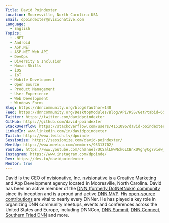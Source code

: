```yaml
---
Title: David Poindexter
Location: Mooresville, North Carolina USA
Email: dpoindexter@nvisionative.com
Language:
  - English
Topics:
  - .NET
  - Android
  - ASP.NET
  - ASP.NET Web API
  - DevOps
  - Diversity & Inclusion
  - Human Skills
  - iOS
  - IoT
  - Mobile Development
  - Open Source
  - Product Management
  - User Experience
  - Web Development
  - Windows Forms
Blog: https://dnncommunity.org/blogs?author=140
Feed: https://dnncommunity.org/DesktopModules/Blog/API/RSS/Get?tabid=65&moduleid=454&author=140
Twitter: https://twitter.com/davidpoindexter
GitHub: https://github.com/david-poindexter
StackOverflow: https://stackoverflow.com/users/4151096/david-poindexter?tab=profile
LinkedIn: www.linkedin.com/in/davidpoindexter
Twitch: https://www.twitch.tv/dpoinde
Sessionize: https://sessionize.com/david-poindexter/
MeetUp: https://www.meetup.com/members/93313702/
YouTube: https://www.youtube.com/channel/UCSalLWwNck6LCBnxUVgnyCg?view_as=subscriber
Instagram: https://www.instagram.com/dpoinde/
Dev: https://dev.to/davidpoindexter
Mentor: true
---
```

David is the CEO of nvisionative, Inc. [nvisionative](https://nvisionative.com) is a Creative Marketing and App Development agency located in Mooresville, North Carolina. David has been an active member of the [DNN (formerly DotNetNuke) community](https://dnncommunity.org) since its inception and is a proud and active [DNN MVP](https://dnncommunity.org/Community/MVPs/Current-MVPs). His [open-source contributions](https://github.com/david-poindexter) are vital to nearly every DNNer. He has played a key role in organizing DNN community meetups, events and conferences across the United States and Europe, including DNNCon, [DNN Summit](https://dnnsummit.org), [DNN Connect](https://dnn-connect.org), [Southern Fried DNN](https://www.meetup.com/Southern-Fried-DNN/) and more.
